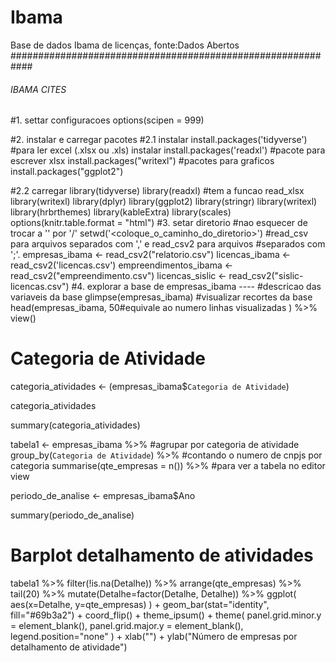 # Ibama
Base de dados Ibama de licenças, fonte:Dados Abertos
############################################################
###### IBAMA CITES ###

#1. settar configuracoes
options(scipen = 999)

#2. instalar e carregar pacotes
#2.1 instalar
install.packages('tidyverse')
#para ler excel (.xlsx ou .xls) instalar
install.packages('readxl')
#pacote para escrever xlsx
install.packages("writexl")
#pacotes para graficos
install.packages("ggplot2")

#2.2 carregar
library(tidyverse)
library(readxl) #tem a funcao read_xlsx
library(writexl)
library(dplyr)
library(ggplot2)
library(stringr)
library(writexl)
library(hrbrthemes)
library(kableExtra)
library(scales)
options(knitr.table.format = "html")
#3. setar diretorio
#nao esquecer de trocar a '\' por '/'
setwd('<coloque_o_caminho_do_diretorio>')
#read_csv para arquivos separados com ',' e read_csv2 para arquivos
#separados com ';'. 
empresas_ibama <- read_csv2("relatorio.csv")
licencas_ibama <- read_csv2('licencas.csv')
empreendimentos_ibama <-read_csv2("empreendimento.csv")
licencas_sislic <- read_csv2("sislic-licencas.csv")
#4. explorar a base de empresas_ibama ----
#descricao das variaveis da base
glimpse(empresas_ibama)
#visualizar recortes da base
head(empresas_ibama, 50#equivale ao numero linhas visualizadas
     ) %>% view()
#  Categoria de Atividade


categoria_atividades <- (empresas_ibama$`Categoria de Atividade`)

categoria_atividades


summary(categoria_atividades)

tabela1 <- empresas_ibama %>%
  #agrupar por categoria de atividade
  group_by(`Categoria de Atividade`) %>% 
  #contando o numero de cnpjs por categoria
  summarise(qte_empresas = n()) %>% 
  #para ver a tabela no editor
  view



periodo_de_analise <- empresas_ibama$Ano

summary(periodo_de_analise)


# Barplot detalhamento de atividades
tabela1 %>%
  filter(!is.na(Detalhe)) %>%
  arrange(qte_empresas) %>%
  tail(20) %>%
  mutate(Detalhe=factor(Detalhe, Detalhe)) %>%
  ggplot( aes(x=Detalhe, y=qte_empresas) ) +
  geom_bar(stat="identity", fill="#69b3a2") +
  coord_flip() +
  theme_ipsum() +
  theme(
    panel.grid.minor.y = element_blank(),
    panel.grid.major.y = element_blank(),
    legend.position="none"
  ) +
  xlab("") +
  ylab("Número de empresas por detalhamento de atividade")





  
